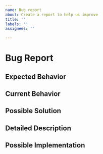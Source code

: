 ```yaml
---
name: Bug report
about: Create a report to help us improve
title: ''
labels: ''
assignees: ''

---
```


# Bug Report

<!---
Hi there!

You are in the process of reporting a bug in DynaHist. To ensure a quick
turnaround, please enter/change/update the following fields:
-->

## Expected Behavior

<!--- Tell us what should happen -->

## Current Behavior

<!--- Tell us what happens instead of the expected behavior -->

## Possible Solution

<!--- Not obligatory, but suggest a fix/reason for the bug, -->

## Detailed Description

<!--- Provide a detailed description of the change or addition you are proposing -->

## Possible Implementation

<!--- Not obligatory, but suggest an idea for implementing addition or change -->

<!--
We at Dynatrace have a bugs first policy. Meaning, we will handle the bug as
soon as possible, depending on the severity of the bug.

Thank you and all the best! — The Dynatrace Research team
-->
